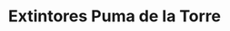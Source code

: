 ---
title: "Extintores Puma de la Torre"
url: /arequipa/extintores-puma-de-la-torre/
shop: general
---